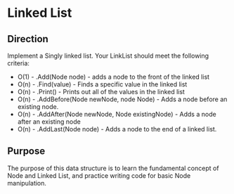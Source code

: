 # Linked List

## Direction
Implement a Singly linked list. Your LinkList should meet the following criteria:

- O(1) - .Add(Node node) - adds a node to the front of the linked list
- O(n) - .Find(value) - Finds a specific value in the linked list
- O(n) - .Print() - Prints out all of the values in the linked list
- O(n) - .AddBefore(Node newNode, node Node) - Adds a node before an existing node.
- O(n) - .AddAfter(Node newNode, Node existingNode) - Adds a node after an existing node
- O(n) - .AddLast(Node node) - Adds a node to the end of a linked list.

## Purpose
The purpose of this data structure is to learn the fundamental concept of Node and Linked List, and practice writing code for basic Node manipulation.
